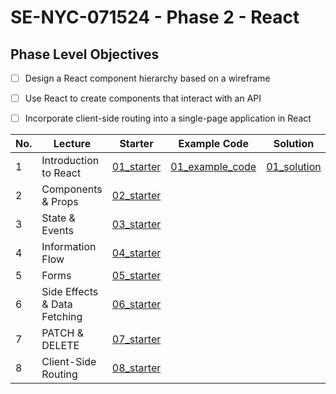 # SE-NYC-071524 - Phase 2 - React
## Phase Level Objectives
- [ ] Design a React component hierarchy based on a wireframe
- [ ] Use React to create components that interact with an API
- [ ] Incorporate client-side routing into a single-page application in React


|No. | Lecture                          | Starter 	| Example Code 	| Solution 	|
|----|------------------------------	|:-----:	|--------	|---------	|
|1 | Introduction to React              |[01_starter](https://github.com/RikkuX491/SE-NYC-071524-Phase-2/tree/01_starter)|[01_example_code](https://github.com/RikkuX491/SE-NYC-071524-Phase-2/tree/01_example_code)|[01_solution](https://github.com/RikkuX491/SE-NYC-071524-Phase-2/tree/01_solution)|
|2 | Components & Props                 |[02_starter](https://github.com/RikkuX491/SE-NYC-071524-Phase-2/tree/02_starter)|||
|3 | State & Events                     |[03_starter](https://github.com/RikkuX491/SE-NYC-071524-Phase-2/tree/03_starter)|||
|4 | Information Flow                   |[04_starter](https://github.com/RikkuX491/SE-NYC-071524-Phase-2/tree/04_starter)|||
|5 | Forms                              |[05_starter](https://github.com/RikkuX491/SE-NYC-071524-Phase-2/tree/05_starter)|||
|6 | Side Effects & Data Fetching       |[06_starter](https://github.com/RikkuX491/SE-NYC-071524-Phase-2/tree/06_starter)|||
|7 | PATCH & DELETE                     |[07_starter](https://github.com/RikkuX491/SE-NYC-071524-Phase-2/tree/07_starter)|||
|8 | Client-Side Routing                |[08_starter](https://github.com/RikkuX491/SE-NYC-071524-Phase-2/tree/08_starter)|||
